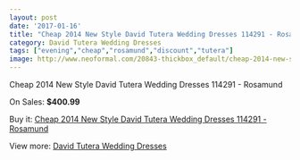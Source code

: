 ```yaml
---
layout: post
date: '2017-01-16'
title: "Cheap 2014 New Style David Tutera Wedding Dresses 114291 - Rosamund"
category: David Tutera Wedding Dresses
tags: ["evening","cheap","rosamund","discount","tutera"]
image: http://www.neoformal.com/20843-thickbox_default/cheap-2014-new-style-david-tutera-wedding-dresses-114291-rosamund.jpg
---
```

Cheap 2014 New Style David Tutera Wedding Dresses 114291 - Rosamund

On Sales: **$400.99**
<a href="https://www.neoformal.com/en/david-tutera-wedding-dresses-2014/6693-cheap-2014-new-style-david-tutera-wedding-dresses-114291-rosamund.html"><amp-img layout="responsive" width="600" height="600" src="//www.neoformal.com/20843-thickbox_default/cheap-2014-new-style-david-tutera-wedding-dresses-114291-rosamund.jpg" alt="Cheap 2014 New Style David Tutera Wedding Dresses 114291 - Rosamund 0" /></a>
<a href="https://www.neoformal.com/en/david-tutera-wedding-dresses-2014/6693-cheap-2014-new-style-david-tutera-wedding-dresses-114291-rosamund.html"><amp-img layout="responsive" width="600" height="600" src="//www.neoformal.com/20844-thickbox_default/cheap-2014-new-style-david-tutera-wedding-dresses-114291-rosamund.jpg" alt="Cheap 2014 New Style David Tutera Wedding Dresses 114291 - Rosamund 1" /></a>
<a href="https://www.neoformal.com/en/david-tutera-wedding-dresses-2014/6693-cheap-2014-new-style-david-tutera-wedding-dresses-114291-rosamund.html"><amp-img layout="responsive" width="600" height="600" src="//www.neoformal.com/20845-thickbox_default/cheap-2014-new-style-david-tutera-wedding-dresses-114291-rosamund.jpg" alt="Cheap 2014 New Style David Tutera Wedding Dresses 114291 - Rosamund 2" /></a>

Buy it: [Cheap 2014 New Style David Tutera Wedding Dresses 114291 - Rosamund](https://www.neoformal.com/en/david-tutera-wedding-dresses-2014/6693-cheap-2014-new-style-david-tutera-wedding-dresses-114291-rosamund.html "Cheap 2014 New Style David Tutera Wedding Dresses 114291 - Rosamund")

View more: [David Tutera Wedding Dresses](https://www.neoformal.com/en/97-david-tutera-wedding-dresses-2014 "David Tutera Wedding Dresses")